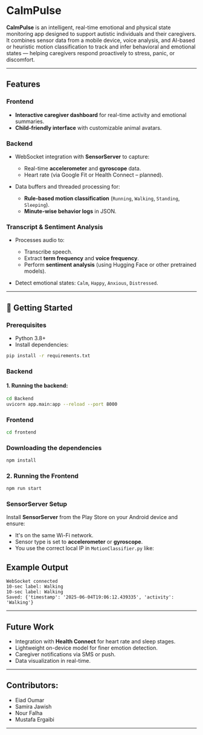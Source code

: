 # CalmPulse

**CalmPulse** is an intelligent, real-time emotional and physical state monitoring app designed to support autistic individuals and their caregivers. It combines sensor data from a mobile device, voice analysis, and AI-based or heuristic motion classification to track and infer behavioral and emotional states — helping caregivers respond proactively to stress, panic, or discomfort.

---

##  Features

###  Frontend

* **Interactive caregiver dashboard** for real-time activity and emotional summaries.
* **Child-friendly interface** with customizable animal avatars.
  
###  Backend

* WebSocket integration with **SensorServer** to capture:

  * Real-time **accelerometer** and **gyroscope** data.
  * Heart rate (via Google Fit or Health Connect – planned).
* Data buffers and threaded processing for:

  * **Rule-based motion classification** (`Running`, `Walking`, `Standing`, `Sleeping`).
  * **Minute-wise behavior logs** in JSON.

###  Transcript & Sentiment Analysis

* Processes audio to:

  * Transcribe speech.
  * Extract **term frequency** and **voice frequency**.
  * Perform **sentiment analysis** (using Hugging Face or other pretrained models).
* Detect emotional states: `Calm`, `Happy`, `Anxious`, `Distressed`.


---

## 🚀 Getting Started

### Prerequisites

* Python 3.8+
* Install dependencies:

```bash
pip install -r requirements.txt
```

### Backend 

#### 1. Running the backend:
```bash
cd Backend
uvicorn app.main:app --reload --port 8000
```


### Frontend
```bash
cd frontend
```
### Downloading the dependencies
```bash
npm install
```

### 2. Running the Frontend

```bash
npm run start
```




### SensorServer Setup

Install **SensorServer** from the Play Store on your Android device and ensure:

* It's on the same Wi-Fi network.
* Sensor type is set to **accelerometer** or **gyroscope**.
* You use the correct local IP in `MotionClassifier.py` like:



##  Example Output

```
WebSocket connected
10-sec label: Walking
10-sec label: Walking
Saved: {'timestamp': '2025-06-04T19:06:12.439335', 'activity': 'Walking'}
```

---

##  Future Work

*   Integration with **Health Connect** for heart rate and sleep stages.
*  Lightweight on-device model for finer emotion detection.
*  Caregiver notifications via SMS or push.
*   Data visualization in real-time.

---

##  Contributors:
 *   Eiad Oumar 
 *   Samira Jawish
 *   Nour Falha 
 *   Mustafa Ergaibi
 
---

